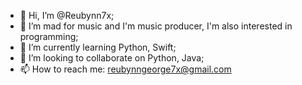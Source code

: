 - 👋 Hi, I’m @Reubynn7x;
- 👀 I’m mad for music and I'm  music producer, I'm also interested in programming;
- 🌱 I’m currently learning Python, Swift;
- 💞️ I’m looking to collaborate on Python, Java;
- 📫 How to reach me: reubynngeorge7x@gmail.com

<!---
Reubynn7x/Reubynn7x is a ✨ special ✨ repository because its `README.md` (this file) appears on your GitHub profile.
You can click the Preview link to take a look at your changes.
--->
